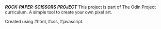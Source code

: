 **_ROCK-PAPER-SCISSORS PROJECT_**
This project is part of The Odin Project curriculum.
A simple tool to create your own pixel art.

Created using #html, #css, #javascript.
